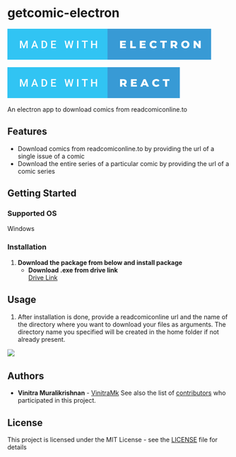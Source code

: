 # getcomic-electron

[![forthebadge made-with-electron](/src/react/assets/images/made-with-electron.svg)](https://www.electronjs.org/)

[![forthebadge made-with-electron](/src/react/assets/images/made-with-react.svg)](https://reactjs.org/)

An electron app to download comics from readcomiconline.to

## Features
* Download comics from readcomiconline.to by providing the url of a single issue of a comic 
* Download the entire series of a particular comic by providing the url of a comic series

## Getting Started

### Supported OS
Windows

### Installation

1. **Download the package from below and install package**  
    * **Download .exe from drive link**  
    [Drive Link](https://drive.google.com/file/d/17anUEBb3d0YViv5d0_7cZ4A1zlH7GfWw/view?usp=sharing)

## Usage 

1. After installation is done, provide a readcomiconline url and the name of the directory where you want to 
download your files as arguments. The directory name you specified will be created in the home folder if not already present.

![](https://i.imgur.com/Q1eKH90.gif)


## Authors

* **Vinitra Muralikrishnan** - [VinitraMk](https://github.com/VinitraMk)
See also the list of [contributors](https://github.com/VinitraMk/getcomic-electron/contributors) who participated in this project.

## License

This project is licensed under the MIT License - see the [LICENSE](LICENSE) file for details

